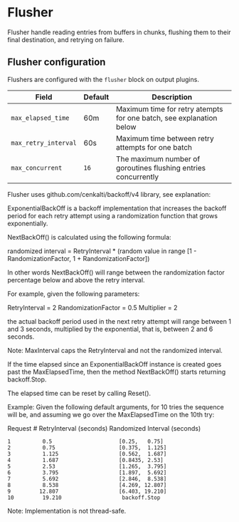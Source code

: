 # Flusher

Flusher handle reading entries from buffers in chunks, flushing them to their final destination, and retrying on failure.


## Flusher configuration

Flushers are configured with the `flusher` block on output plugins.

| Field              | Default | Description                                                        |
|--------------------|---------|--------------------------------------------------------------------|
| `max_elapsed_time`  | 60m     | Maximum time for retry atempts for one batch, see explanation below|
| `max_retry_interval`| 60s     | Maximum time between retry attempts for one batch                  |
| `max_concurrent`    | `16`    | The maximum number of goroutines flushing entries concurrently     |


Flusher uses github.com/cenkalti/backoff/v4 library, see explanation:

ExponentialBackOff is a backoff implementation that increases the backoff
period for each retry attempt using a randomization function that grows exponentially.

NextBackOff() is calculated using the following formula:

randomized interval =
RetryInterval * (random value in range [1 - RandomizationFactor, 1 + RandomizationFactor])

In other words NextBackOff() will range between the randomization factor
percentage below and above the retry interval.

For example, given the following parameters:

RetryInterval = 2
RandomizationFactor = 0.5
Multiplier = 2

the actual backoff period used in the next retry attempt will range between 1 and 3 seconds,
multiplied by the exponential, that is, between 2 and 6 seconds.

Note: MaxInterval caps the RetryInterval and not the randomized interval.

If the time elapsed since an ExponentialBackOff instance is created goes past the
MaxElapsedTime, then the method NextBackOff() starts returning backoff.Stop.

The elapsed time can be reset by calling Reset().

Example: Given the following default arguments, for 10 tries the sequence will be,
and assuming we go over the MaxElapsedTime on the 10th try:

Request #  RetryInterval (seconds)  Randomized Interval (seconds)
```
1          0.5                     [0.25,   0.75]
2          0.75                    [0.375,  1.125]
3          1.125                   [0.562,  1.687]
4          1.687                   [0.8435, 2.53]
5          2.53                    [1.265,  3.795]
6          3.795                   [1.897,  5.692]
7          5.692                   [2.846,  8.538]
8          8.538                   [4.269, 12.807]
9         12.807                   [6.403, 19.210]
10         19.210                   backoff.Stop
```
Note: Implementation is not thread-safe.
